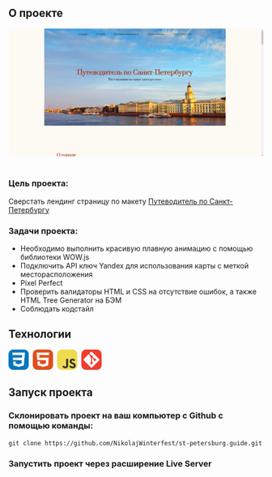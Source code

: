 ## О проекте

<div>
  <img src="/Guid.St-Petersburg.png" title="Guid.St-Petersburg" alt="Guid.St-Petersburg" />&nbsp;
</div>

### Цель проекта:

Сверстать лендинг страницу по макету [Путеводитель по Санкт-Петербургу](https://www.figma.com/file/4VN84EdLKH9wqdGIMdNYAC/%D0%9F%D1%83%D1%82%D0%B5%D0%B2%D0%BE%D0%B4%D0%B8%D1%82%D0%B5%D0%BB%D1%8C-%D0%BF%D0%BE-%D0%A1%D0%B0%D0%BD%D0%BA%D1%82-%D0%9F%D0%B5%D1%82%D0%B5%D1%80%D0%B1%D1%83%D1%80%D0%B3%D1%83?type=design&node-id=15-1312&mode=design&t=tdKpL06Yu3YPCrFu-0)

### Задачи проекта:

-   Необходимо выполнить красивую плавную анимацию с помощью библиотеки WOW.js
-   Подключить API ключ Yandex для использования карты с меткой месторасположения
-   Pixel Perfect
-   Проверить валидаторы HTML и CSS на отсутствие ошибок, а также HTML Tree Generator на БЭМ
-   Соблюдать кодстайл

## Технологии

<div>
  <img src="https://github.com/NikolajWinterfest/NikolajWinterfest/blob/master/assets/icons/CSS.svg" title="css3" alt="css3" width="40" height="40"/>&nbsp;
  <img src="https://github.com/NikolajWinterfest/NikolajWinterfest/blob/master/assets/icons/HTML.svg" title="html5" alt="html5" width="40" height="40"/>&nbsp;
  <img src="https://github.com/NikolajWinterfest/NikolajWinterfest/blob/master/assets/icons/JavaScript.svg" title="javascript" alt="javascript" width="40" height="40"/>&nbsp;
  <img src="https://github.com/NikolajWinterfest/NikolajWinterfest/blob/master/assets/icons/Git.svg" title="git" alt="git" width="40" height="40"/>&nbsp;
</div>

## Запуск проекта

### Склонировать проект на ваш компьютер с Github с помощью команды:

```
git clone https://github.com/NikolajWinterfest/st-petersburg.guide.git
```

### Запустить проект через расширение Live Server

